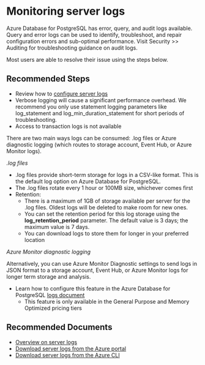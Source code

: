 <properties
    pageTitle="Monitoring server logs"
    description="Monitoring server logs"
    service="microsoft.dbforpostgresql"
    resource="servers"
    authors="ambhatna"
    ms.author="ambhatna"
    displayOrder="270"
    selfHelpType="generic"
    supportTopicIds="32640020"
    resourceTags="servers, databases"
    productPesIds="16222"
    cloudEnvironments="public, Fairfax"
    articleId="9a898ad6-4234-4b2e-961f-5829895815e7"
	ownershipId="AzureData_AzureDatabaseforPostgreSQL"
/>

# Monitoring server logs

Azure Database for PostgreSQL has error, query, and audit logs available. Query and error logs can be used to identify, troubleshoot, and repair configuration errors and sub-optimal performance. Visit Security >> Auditing for troubleshooting guidance on audit logs.

Most users are able to resolve their issue using the steps below.

## **Recommended Steps**

* Review how to [configure server logs](https://docs.microsoft.com/azure/postgresql/concepts-server-logs)
* Verbose logging will cause a significant performance overhead. We recommend you only use statement logging parameters like log_statement and log_min_duration_statement for short periods of troubleshooting. 
* Access to transaction logs is not available

There are two main ways logs can be consumed: .log files or Azure diagnostic logging (which routes to storage account, Event Hub, or Azure Monitor logs).

*.log files*
* .log files provide short-term storage for logs in a CSV-like format. This is the default log option on Azure Database for PostgreSQL.
* The .log files rotate every 1 hour or 100MB size, whichever comes first
* Retention:
  * There is a maximum of 1GB of storage available per server for the .log files. Oldest logs will be deleted to make room for new ones.
  * You can set the retention period for this log storage using the **log_retention_period** parameter. The default value is 3 days; the maximum value is 7 days.
  * You can download logs to store them for longer in your preferred location
  
*Azure Monitor diagnostic logging*

Alternatively, you can use Azure Monitor Diagnostic settings to send logs in JSON format to a storage account, Event Hub, or Azure Monitor logs for longer term storage and analysis.
* Learn how to configure this feature in the Azure Database for PostgreSQL [logs document](https://docs.microsoft.com/azure/postgresql/concepts-server-logs)
  * This feature is only available in the General Purpose and Memory Optimized pricing tiers

## **Recommended Documents**
* [Overview on server logs](https://docs.microsoft.com/azure/postgresql/concepts-server-logs)
* [Download server logs from the Azure portal](https://docs.microsoft.com/azure/postgresql/howto-configure-server-logs-in-portal/)<br>
* [Download server logs from the Azure CLI](https://docs.microsoft.com/azure/postgresql/howto-configure-server-logs-using-cli/)

